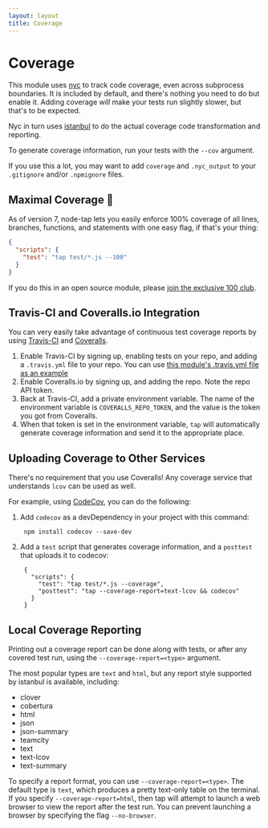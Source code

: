 ```yaml
---
layout: layout
title: Coverage
---
```


# Coverage

This module uses [nyc](http://npm.im/nyc) to track code coverage, even
across subprocess boundaries.  It is included by default, and there's
nothing you need to do but enable it.  Adding coverage *will* make
your tests run slightly slower, but that's to be expected.

Nyc in turn uses [istanbul](http://npm.im/istanbul) to do the actual
coverage code transformation and reporting.

To generate coverage information, run your tests with the `--cov`
argument.

If you use this a lot, you may want to add `coverage` and
`.nyc_output` to your `.gitignore` and/or `.npmignore` files.

## Maximal Coverage 💯

As of version 7, node-tap lets you easily enforce 100% coverage of all
lines, branches, functions, and statements with one easy flag, if
that's your thing:

```json
{
  "scripts": {
    "test": "tap test/*.js --100"
  }
}
```

If you do this in an open source module, please [join the exclusive
100 club](/100/).

## Travis-CI and Coveralls.io Integration

You can very easily take advantage of continuous test coverage reports
by using [Travis-CI](https://travis-ci.org) and
[Coveralls](https://coveralls.io).

1. Enable Travis-CI by signing up, enabling tests on your repo, and
   adding a `.travis.yml` file to your repo.  You can use [this
   module's .travis.yml file as an
   example](https://github.com/tapjs/node-tap/blob/master/.travis.yml)
2. Enable Coveralls.io by signing up, and adding the
   repo.  Note the repo API token.
3. Back at Travis-CI, add a private environment variable.  The name of
   the environment variable is `COVERALLS_REPO_TOKEN`, and the value
   is the token you got from Coveralls.
4. When that token is set in the environment variable, `tap` will
   automatically generate coverage information and send it to the
   appropriate place.

## Uploading Coverage to Other Services

There's no requirement that you use Coveralls!  Any coverage service
that understands `lcov` can be used as well.

For example, using [CodeCov](https://codecov.io), you can do the
following:

1. Add `codecov` as a devDependency in your project with this command:

        npm install codecov --save-dev

2. Add a `test` script that generates coverage information, and a
   `posttest` that uploads it to codecov:

        {
          "scripts": {
            "test": "tap test/*.js --coverage",
            "posttest": "tap --coverage-report=text-lcov && codecov"
          }
        }

## Local Coverage Reporting

Printing out a coverage report can be done along with tests, or after
any covered test run, using the `--coverage-report=<type>` argument.

The most popular types are `text` and `html`, but any report style
supported by istanbul is available, including:

- clover
- cobertura
- html
- json
- json-summary
- teamcity
- text
- text-lcov
- text-summary

To specify a report format, you can use `--coverage-report=<type>`.
The default type is `text`, which produces a pretty text-only table on
the terminal.  If you specify `--coverage-report=html`, then tap will
attempt to launch a web browser to view the report after the test run.
You can prevent launching a browser by specifying the flag `--no-browser`.
